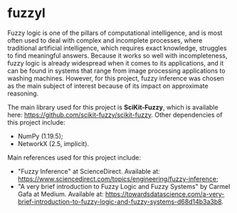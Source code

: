 # fuzzyl
Fuzzy logic is one of the pillars of computational intelligence, and is most often used to deal with complex and incomplete processes, where traditional artificial intelligence, which requires exact knowledge, struggles to find meaningful answers. Because it works so well with incompleteness, fuzzy logic is already widespread when it comes to its applications, and it can be found in systems that range from image processing applications to washing machines. However, for this project, fuzzy inference was chosen as the main subject of interest because of its impact on approximate reasoning.

The main library used for this project is **SciKit-Fuzzy**, which is available here: https://github.com/scikit-fuzzy/scikit-fuzzy. Other dependencies of this project include:

* NumPy (1.19.5);
* NetworkX (2.5, implicit).

Main references used for this project include:

* "Fuzzy Inference" at ScienceDirect. Available at: https://www.sciencedirect.com/topics/engineering/fuzzy-inference;
* "A very brief introduction to Fuzzy Logic and Fuzzy Systems" by Carmel Gafa at Medium. Available at: https://towardsdatascience.com/a-very-brief-introduction-to-fuzzy-logic-and-fuzzy-systems-d68d14b3a3b8. 
